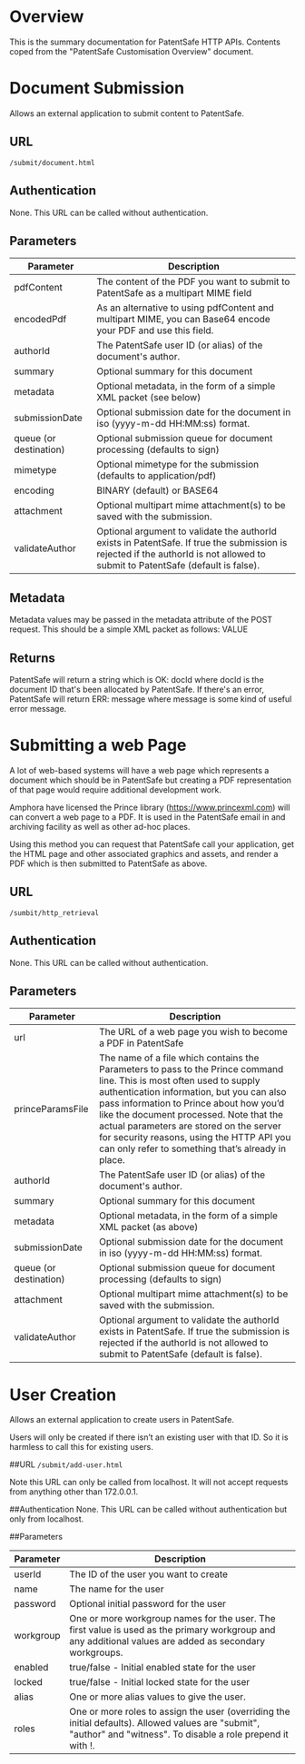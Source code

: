 # Overview
This is the summary documentation for PatentSafe HTTP APIs. Contents coped from the "PatentSafe Customisation Overview" document. 


# Document Submission
Allows an external application to submit content to PatentSafe.

## URL
`/submit/document.html`

## Authentication
None. This URL can be called without authentication.

## Parameters

Parameter | Description 
--------- | ----------- 
pdfContent | The content of the PDF you want to submit to PatentSafe as a multipart MIME field
encodedPdf | As an alternative to using pdfContent and multipart MIME, you can Base64 encode your PDF and use this field.
authorId | The PatentSafe user ID (or alias) of the document's author.
summary	| Optional summary for this document
metadata | Optional metadata, in the form of a simple XML packet (see below)
submissionDate | Optional submission date for the document in iso (yyyy-m-dd HH:MM:ss) format.
queue (or destination) | Optional submission queue for document processing (defaults to sign)
mimetype | Optional mimetype for the submission (defaults to application/pdf)
encoding | BINARY (default) or BASE64
attachment | Optional multipart mime attachment(s) to be saved with the submission.
validateAuthor | Optional argument to validate the authorId exists in PatentSafe. If true the submission is rejected if the authorId is not allowed to submit to PatentSafe (default is false).


## Metadata
Metadata values may be passed in the metadata attribute of the POST request. This should be a simple XML packet as follows:
<metadata>
<tag name="TAG NAME">VALUE</tag>
</metadata>

## Returns
PatentSafe will return a string which is OK: docId where docId is the document ID that's been allocated by PatentSafe. If there's an error, PatentSafe will return ERR: message where message is some kind of useful error message.

# Submitting a web Page
A lot of web-based systems will have a web page which represents a document which should be in PatentSafe but creating a PDF representation of that page would require additional development work.

Amphora have licensed the Prince library (https://www.princexml.com) will can convert a web page to a PDF. It is used in the PatentSafe email in and archiving facility as well as other ad-hoc places.

Using this method you can request that PatentSafe call your application, get the HTML page and other associated graphics and assets, and render a PDF which is then submitted to PatentSafe as above.

## URL
`/sumbit/http_retrieval`

## Authentication
None. This URL can be called without authentication.

## Parameters

Parameter | Description 
--------- | ----------- 
url | The URL of a web page you wish to become a PDF in PatentSafe
princeParamsFile | The name of a file which contains the Parameters to pass to the Prince command line. This is most often used to supply authentication information, but you can also pass information to Prince about how you’d like the document processed. Note that the actual parameters are stored on the server for security reasons, using the HTTP API you can only refer to something that’s already in place.
authorId | The PatentSafe user ID (or alias) of the document's author.
summary | Optional summary for this document
metadata | Optional metadata, in the form of a simple XML packet (as above)
submissionDate | Optional submission date for the document in iso (yyyy-m-dd HH:MM:ss) format.
queue (or destination) | Optional submission queue for document processing (defaults to sign)
attachment | Optional multipart mime attachment(s) to be saved with the submission.
validateAuthor | Optional argument to validate the authorId exists in PatentSafe. If true the submission is rejected if the authorId is not allowed to submit to PatentSafe (default is false).

# User Creation
Allows an external application to create users in PatentSafe.

Users will only be created if there isn’t an existing user with that ID. So it is harmless to call this for existing users.

##URL
`/submit/add-user.html`

Note this URL can only be called from localhost. It will not accept requests from anything other than 172.0.0.1.

##Authentication
None. This URL can be called without authentication but only from localhost.

##Parameters

Parameter | Description 
--------- | ----------- 
userId | The ID of the user you want to create
name | The name for the user
password | Optional initial password for the user
workgroup | One or more workgroup names for the user. The first value is used as the primary workgroup and any additional values are added as secondary workgroups.
enabled | true/false - Initial enabled state for the user
locked | true/false - Initial locked state for the user
alias | One or more alias values to give the user.
roles | One or more roles to assign the user (overriding the initial defaults). Allowed values are "submit", "author" and "witness".  To disable a role prepend it with !.